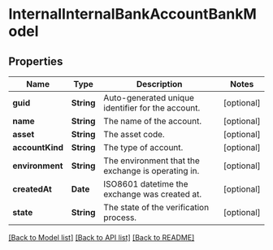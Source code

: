 # InternalInternalBankAccountBankModel

## Properties
Name | Type | Description | Notes
------------ | ------------- | ------------- | -------------
**guid** | **String** | Auto-generated unique identifier for the account. | [optional] 
**name** | **String** | The name of the account. | [optional] 
**asset** | **String** | The asset code. | [optional] 
**accountKind** | **String** | The type of account. | [optional] 
**environment** | **String** | The environment that the exchange is operating in. | [optional] 
**createdAt** | **Date** | ISO8601 datetime the exchange was created at. | [optional] 
**state** | **String** | The state of the verification process. | [optional] 

[[Back to Model list]](../README.md#documentation-for-models) [[Back to API list]](../README.md#documentation-for-api-endpoints) [[Back to README]](../README.md)


